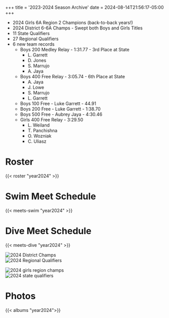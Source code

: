 +++
title = '2023-2024 Season Archive'
date = 2024-08-14T21:56:17-05:00
+++
- 2024 Girls 6A Region 2 Champions (back-to-back years!)
- 2024 District 6-6A Champs - Swept both Boys and Girls Titles
- 11 State Qualifiers
- 27 Regional Qualifiers
- 6 new team records
  - Boys 200 Medley Relay - 1:31.77 - 3rd Place at State
    - L. Garrett
    - D. Jones
    - S. Marrujo
    - A. Jaya
  - Boys 400 Free Relay - 3:05.74 - 6th Place at State
    - A. Jaya
    - J. Lowe
    - S. Marrujo
    - L. Garrett
  - Boys 100 Free - Luke Garrett - 44.91
  - Boys 200 Free - Luke Garrett - 1:38.70
  - Boys 500 Free - Aubrey Jaya - 4:30.46  
  - Girls 400 Free Relay - 3:29.50
    - L. Weiland
    - T. Panchishna
    - O. Wozniak
    - C. Uliasz

# Roster
{{< roster "year2024" >}}

# Swim Meet Schedule 
{{< meets-swim "year2024" >}}

# Dive Meet Schedule 
{{< meets-dive "year2024" >}}

![2024 District Champs](/img/2024-district-champsx1000.png "2024 DISTRICT CHAMPS")    
![2024 Regional Qualifiers](/img/2024-regional-qualifiersx800.png)  

![2024 girls region champs](/img/2024-region-girlsx800.png)  
![2024 state qualifiers](/img/2024-state-qualx800.png)  

# Photos
{{< albums "year2024">}}  